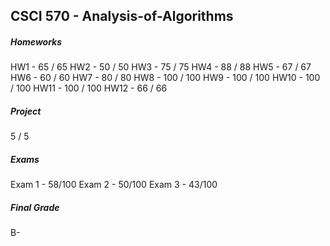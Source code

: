 ## CSCI 570 - Analysis-of-Algorithms 

##### Homeworks

HW1 - 65 / 65 
HW2 - 50 / 50
HW3 - 75 / 75
HW4 - 88 / 88 
HW5 - 67 / 67
HW6 - 60 / 60
HW7 - 80 / 80 
HW8 - 100 / 100
HW9 - 100 / 100
HW10 - 100 / 100
HW11 - 100 / 100
HW12 - 66 / 66

##### Project 

5 / 5

##### Exams

Exam 1 - 58/100
Exam 2 - 50/100
Exam 3 - 43/100

##### Final Grade

B-
